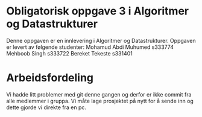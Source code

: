 # Obligatorisk oppgave 3 i Algoritmer og Datastrukturer

Denne oppgaven er en innlevering i Algoritmer og Datastrukturer. Oppgaven er levert av følgende studenter:
Mohamud Abdi Muhumed s333774
Mehboob Singh s333722
Bereket Tekeste s331401

# Arbeidsfordeling
Vi hadde litt problemer med git denne gangen og derfor er ikke commit fra alle medlemmer i gruppa.
Vi måte lage prosjektet
på nytt for å sende inn og dette gjorde vi direkte fra en pc.

